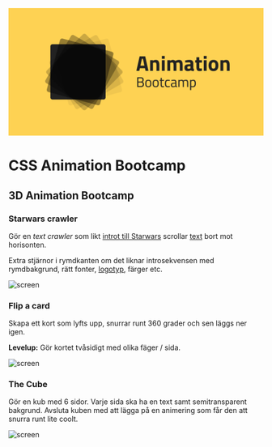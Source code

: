 ![screen](poster.png)

# CSS Animation Bootcamp

## 3D Animation Bootcamp

### Starwars crawler
Gör en *text crawler* som likt [introt till Starwars](https://www.youtube.com/watch?v=h5psCjg5-cI) scrollar [text](https://starwars.fandom.com/wiki/Opening_crawl) bort mot horisonten.

Extra stjärnor i rymdkanten om det liknar introsekvensen med rymdbakgrund, rätt fonter, [logotyp](https://upload.wikimedia.org/wikipedia/commons/9/9b/Star_Wars_Yellow_Logo.svg), färger etc.

![screen](/övningar/07_sw_crawler/crawler.gif)

### Flip a card

Skapa ett kort som lyfts upp, snurrar runt 360 grader och sen läggs ner igen.

**Levelup:** Gör kortet tvåsidigt med olika fäger / sida.

![screen](/övningar/08_flipcard/cardflip.gif)


### The Cube

Gör en kub med 6 sidor. Varje sida ska ha en text samt semitransparent bakgrund. Avsluta kuben med att lägga på en animering som får den att snurra runt lite coolt.

![screen](/övningar/09_cube/cube.gif)
